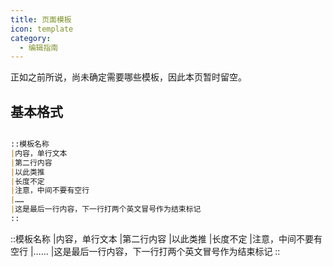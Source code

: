 ```yaml
---
title: 页面模板
icon: template
category:
  - 编辑指南
---
```


正如之前所说，尚未确定需要哪些模板，因此本页暂时留空。

## 基本格式

```markdown

::模板名称
|内容，单行文本
|第二行内容
|以此类推
|长度不定
|注意，中间不要有空行
|……
|这是最后一行内容，下一行打两个英文冒号作为结束标记
::

```

::模板名称
|内容，单行文本
|第二行内容
|以此类推
|长度不定
|注意，中间不要有空行
|……
|这是最后一行内容，下一行打两个英文冒号作为结束标记
::